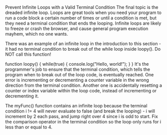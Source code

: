 Prevent Infinite Loops with a Valid Terminal Condition
The final topic is the dreaded infinite loop. Loops are great tools when you need your program to run a code block a certain number of times or until a condition is met, but they need a terminal condition that ends the looping. Infinite loops are likely to freeze or crash the browser, and cause general program execution mayhem, which no one wants.

There was an example of an infinite loop in the introduction to this section - it had no terminal condition to break out of the while loop inside loopy(). Do NOT call this function!

function loopy() {
  while(true) {
    console.log("Hello, world!");
  }
}
It's the programmer's job to ensure that the terminal condition, which tells the program when to break out of the loop code, is eventually reached. One error is incrementing or decrementing a counter variable in the wrong direction from the terminal condition. Another one is accidentally resetting a counter or index variable within the loop code, instead of incrementing or decrementing it.

The myFunc() function contains an infinite loop because the terminal condition i != 4 will never evaluate to false (and break the looping) - i will increment by 2 each pass, and jump right over 4 since i is odd to start. Fix the comparison operator in the terminal condition so the loop only runs for i less than or equal to 4.